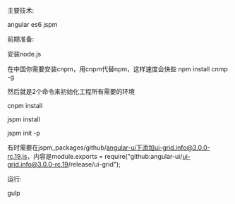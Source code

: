 主要技术:

angular es6 jspm

前期准备:

安装node.js

在中国你需要安装cnpm，用cnpm代替npm，这样速度会快些 npm install cnmp -g

然后就是2个命令来初始化工程所有需要的环境

cnpm install

jspm install

jspm init -p

有时需要在jspm_packages/github/angular-ui下添加ui-grid.info@3.0.0-rc.19.js，内容是module.exports = require("github:angular-ui/ui-grid.info@3.0.0-rc.19/release/ui-grid");

运行:

gulp
